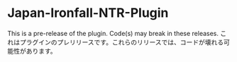# Japan-Ironfall-NTR-Plugin
This is a pre-release of the plugin. Code(s) may break in these releases.
これはプラグインのプレリリースです。これらのリリースでは、コードが壊れる可能性があります。
